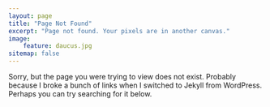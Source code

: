 ```yaml
---
layout: page
title: "Page Not Found"
excerpt: "Page not found. Your pixels are in another canvas."
image:
    feature: daucus.jpg
sitemap: false
---  
```


Sorry, but the page you were trying to view does not exist. Probably
because I broke a bunch of links when I switched to Jekyll from WordPress.
Perhaps you can try searching for it below.

<script type="text/javascript">
  var GOOG_FIXURL_LANG = 'en';
  var GOOG_FIXURL_SITE = '{{ site.url }}'
</script>
<script type="text/javascript"
  src="http://linkhelp.clients.google.com/tbproxy/lh/wm/fixurl.js">
</script>
